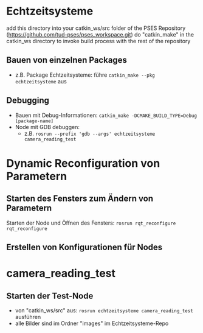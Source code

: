 # Echtzeitsysteme

add this directory into your catkin_ws/src folder of the PSES Repository (https://github.com/tud-pses/pses_workspace.git)
do "catkin_make" in the catkin_ws directory to invoke build process with the rest of the repository

## Bauen von einzelnen Packages

* z.B. Package Echtzeitsysteme: führe `catkin_make --pkg echtzeitsysteme` aus

## Debugging

* Bauen mit Debug-Informationen: `catkin_make -DCMAKE_BUILD_TYPE=Debug [package-name]`
* Node mit GDB debuggen:
    * z.B. `rosrun --prefix 'gdb --args' echtzeitsysteme camera_reading_test`

# Dynamic Reconfiguration von Parametern 

## Starten des Fensters zum Ändern von Parametern

Starten der Node und Öffnen des Fensters: `rosrun rqt_reconfigure rqt_reconfigure`

## Erstellen von Konfigurationen für Nodes

# camera_reading_test

## Starten der Test-Node

* von "catkin_ws/src" aus: `rosrun echtzeitsysteme camera_reading_test` ausführen
* alle Bilder sind im Ordner "images" im Echtzeitsysteme-Repo
